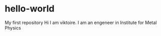# hello-world
My first repository
Hi I am viktoire. I am an engeneer in Institute for Metal Physics
